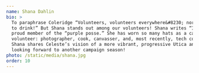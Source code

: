 ```yaml
---
name: Shana Dahlin
bio: >
  To paraphrase Coleridge “Volunteers, volunteers everywhere&#8230; nor any drop
  to drink!” But Shana stands out among our volunteers! Shana writes “I am a
  proud member of the “purple posse.” She has worn so many hats as a campaign
  volunteer: photographer, cook, canvasser, and, most recently, tech consultant.
  Shana shares Celeste’s vision of a more vibrant, progressive Utica and is
  looking forward to another campaign season!
photo: /static/media/shana.jpg
order: 10
---
```

